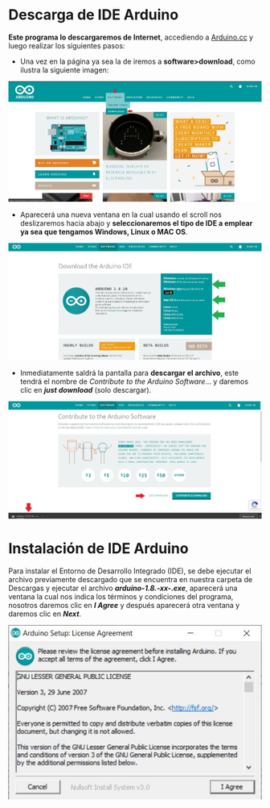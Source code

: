 # Descarga de IDE Arduino

**Este programa lo descargaremos de Internet**, accediendo a [Arduino.cc](https://www.arduino.cc/) y luego realizar los siguientes pasos:
- Una vez en la página ya sea la de iremos a **software>download**, como ilustra la siguiente imagen:

![Menu de opciones](https://github.com/Ezzzzzzzzzzzzzz/CursoRoboticaAplicada/blob/master/IDEArduino/IDEArduino_001.jpg) 

- Aparecerá una nueva ventana en la cual usando el scroll nos deslizaremos hacia abajo y **seleccionaremos el tipo de IDE a emplear ya sea que tengamos Windows, Linux o MAC OS**.

![SeleccionaOS](https://github.com/Ezzzzzzzzzzzzzz/CursoRoboticaAplicada/blob/master/IDEArduino/IDEArduino_002.jpg)

- Inmediatamente saldrá la pantalla para **descargar el archivo**, este tendrá el nombre de _Contribute to the Arduino Software_... y daremos clic en ***just download*** (solo descargar).

![just download](https://github.com/Ezzzzzzzzzzzzzz/CursoRoboticaAplicada/blob/master/IDEArduino/IDEArduino_003.jpg)

# Instalación de IDE Arduino

Para instalar el Entorno de Desarrollo Integrado (IDE), se debe ejecutar el archivo previamente descargado que se encuentra en nuestra carpeta de Descargas y ejecutar el archivo ___arduino-1.8.-xx-.exe___, aparecerá una ventana la cual nos indica los términos y condiciones del programa, nosotros daremos clic en ___I Agree___ y después aparecerá otra ventana y daremos clic en ___Next___.

![IAgree](https://github.com/Ezzzzzzzzzzzzzz/CursoRoboticaAplicada/blob/master/IDEArduino/IDEArduino_004.JPG)

<!--stackedit_data:
eyJoaXN0b3J5IjpbMTcwMTczNjUyLC0xNTU4MDg4ODkzLC0xMT
gwNzMyMjcwLDkyMTMyMjk4OCw4OTA1MTU2NzksNjY1ODIyNjMx
LC0xNDI5NDA2NzAxLC00MTA1MDk0ODVdfQ==
-->